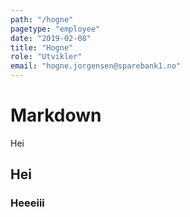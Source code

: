 ```yaml
---
path: "/hogne"
pagetype: "employee"
date: "2019-02-08"
title: "Hogne"
role: "Utvikler"
email: "hogne.jorgensen@sparebank1.no"
---
```


# Markdown

Hei

## Hei

### Heeeiii